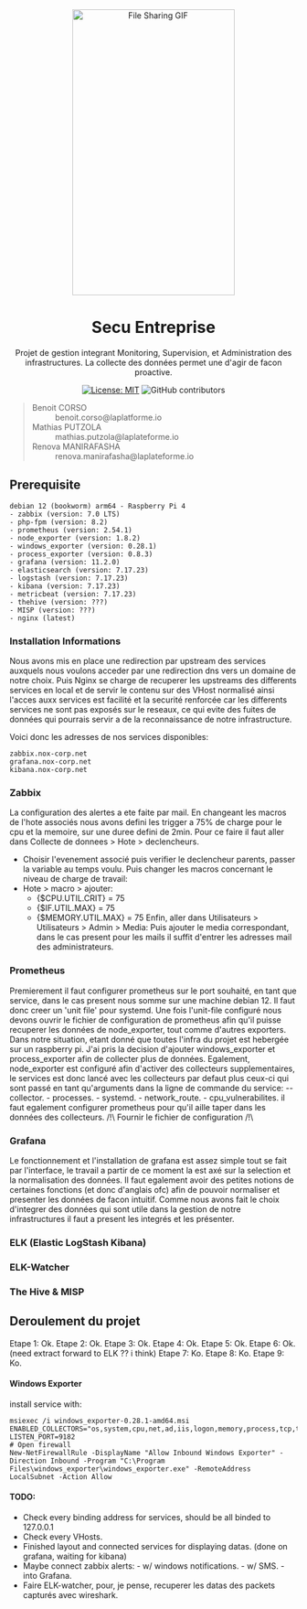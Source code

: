 <div align="center">
  <img src="https://i.giphy.com/media/v1.Y2lkPTc5MGI3NjExZTkzMXIycGx2bWtuOWkyOWZvd3Z2dGd2dnBvaG9ieDhiZDcxa3IzdiZlcD12MV9pbnRlcm5hbF9naWZfYnlfaWQmY3Q9Zw/QpVUMRUJGokfqXyfa1/giphy.gif" alt="File Sharing GIF" width="75%" height="500" style="">
  <h1 style="">Secu Entreprise</h1>
  <p>Projet de gestion integrant Monitoring, Supervision, et Administration des infrastructures. La collecte des données permet une d'agir de facon proactive.</p>

[![License: MIT](https://img.shields.io/badge/License-MIT-yellow.svg)](https://opensource.org/licenses/MIT)
![GitHub contributors](https://img.shields.io/github/contributors/benoit-corso/secuentreprise)
</div>
<blockquote>
Benoit CORSO<dd>benoit.corso@laplatforme.io</dd>
Mathias PUTZOLA<dd>mathias.putzola@laplateforme.io</dd>
Renova MANIRAFASHA<dd>renova.manirafasha@laplateforme.io</dd>
</blockquote>

## Prerequisite
```
debian 12 (bookworm) arm64 - Raspberry Pi 4
- zabbix (version: 7.0 LTS)
- php-fpm (version: 8.2)
- prometheus (version: 2.54.1)
- node_exporter (version: 1.8.2)
- windows_exporter (version: 0.28.1)
- process_exporter (version: 0.8.3)
- grafana (version: 11.2.0)
- elasticsearch (version: 7.17.23)
- logstash (version: 7.17.23)
- kibana (version: 7.17.23)
- metricbeat (version: 7.17.23)
- thehive (version: ???)
- MISP (version: ???)
- nginx (latest)
```

### Installation Informations
Nous avons mis en place une redirection par upstream des services auxquels nous voulons acceder par une redirection dns vers un domaine de notre choix.
Puis Nginx se charge de recuperer les upstreams des differents services en local et de servir le contenu sur des VHost normalisé ainsi l'acces auxx services est facilité et la securité renforcée car les differents services ne sont pas exposés sur le reseaux, ce qui evite des fuites de données qui pourrais servir a de la reconnaissance de notre infrastructure.

Voici donc les adresses de nos services disponibles:
```
zabbix.nox-corp.net
grafana.nox-corp.net
kibana.nox-corp.net
```

### Zabbix
La configuration des alertes a ete faite par mail. En changeant les macros de l'hote associés nous avons defini les trigger a 75% de charge pour le cpu et la memoire, sur une duree defini de 2min.
Pour ce faire il faut aller dans Collecte de donnees > Hote > declencheurs.
- Choisir l'evenement associé puis verifier le declencheur parents, passer la variable au temps voulu.
Puis changer les macros concernant le niveau de charge de travail:
- Hote > macro > ajouter:
    - {$CPU.UTIL.CRIT}      = 75
    - {$IF.UTIL.MAX}        = 75
    - {$MEMORY.UTIL.MAX}    = 75
Enfin, aller dans Utilisateurs > Utilisateurs > Admin > Media:
    Puis ajouter le media correspondant, dans le cas present pour les mails il suffit d'entrer les adresses mail des administrateurs.

### Prometheus
Premierement il faut configurer prometheus sur le port souhaité, en tant que service, dans le cas present nous somme sur une machine debian 12.
Il faut donc creer un 'unit file' pour systemd.
Une fois l'unit-file configuré nous devons ouvrir le fichier de configuration de prometheus afin qu'il puisse recuperer les données de node_exporter, tout comme d'autres exporters.
Dans notre situation, etant donné que toutes l'infra du projet est hebergée sur un raspberry pi. J'ai pris la decision d'ajouter windows_exporter et process_exporter afin de collecter plus de données.
Egalement, node_exporter est configuré afin d'activer des collecteurs supplementaires, le services est donc lancé avec les collecteurs par defaut plus ceux-ci qui sont passé en tant qu'arguments dans la ligne de commande du service:
    --collector.
        - processes.
        - systemd.
        - network_route.
        - cpu_vulnerabilites.
il faut egalement configurer prometheus pour qu'il aille taper dans les données des collecteurs.
/!\ Fournir le fichier de configuration /!\

### Grafana
Le fonctionnement et l'installation de grafana est assez simple tout se fait par l'interface, le travail a partir de ce moment la est axé sur la selection et la normalisation des données. Il faut egalement avoir des petites notions de certaines fonctions (et donc d'anglais ofc) afin de pouvoir normaliser et presenter les données de facon intuitif.
Comme nous avons fait le choix d'integrer des données qui sont utile dans la gestion de notre infrastructures il faut a present les integrés et les présenter.

### ELK (Elastic LogStash Kibana)


### ELK-Watcher


### The Hive & MISP


## Deroulement du projet
Etape 1: Ok.
Etape 2: Ok.
Etape 3: Ok.
Etape 4: Ok.
Etape 5: Ok.
Etape 6: Ok. (need extract forward to ELK ?? i think)
Etape 7: Ko.
Etape 8: Ko.
Etape 9: Ko.

#### Windows Exporter
install service with:
```
msiexec /i windows_exporter-0.28.1-amd64.msi ENABLED_COLLECTORS="os,system,cpu,net,ad,iis,logon,memory,process,tcp,textfile,thermalzone,service,physical_disk" LISTEN_PORT=9182
# Open firewall
New-NetFirewallRule -DisplayName "Allow Inbound Windows Exporter" -Direction Inbound -Program "C:\Program Files\windows_exporter\windows_exporter.exe" -RemoteAddress LocalSubnet -Action Allow
```

#### TODO:
- Check every binding address for services, should be all binded to 127.0.0.1
- Check every VHosts.
- Finished layout and connected services for displaying datas. (done on grafana, waiting for kibana)
- Maybe connect zabbix alerts:
                - w/ windows notifications.
                - w/ SMS.
                - into Grafana.
- Faire ELK-watcher, pour, je pense, recuperer les datas des packets capturés avec wireshark.